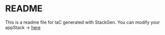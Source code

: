 # README
This is a readme file for IaC generated with StackGen.
You can modify your appStack -> [here](http://main.dev.stackgen.com/appstacks/71254a1a-33ba-4b87-b5bf-b7752e6f5639)

